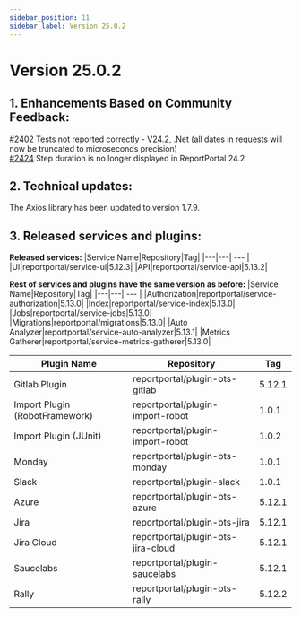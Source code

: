 ```yaml
---
sidebar_position: 11
sidebar_label: Version 25.0.2
---
```


# Version 25.0.2

## 1. Enhancements Based on Community Feedback:
[#2402](https://github.com/reportportal/reportportal/issues/2402) Tests not reported correctly - V24.2, .Net (all dates in requests will now be truncated to microseconds precision)<br/>
[#2424](https://github.com/reportportal/reportportal/issues/2424) Step duration is no longer displayed in ReportPortal 24.2

## 2. Technical updates:
The Axios library has been updated to version 1.7.9.

## 3. Released services and plugins:

**Released services:**
|Service Name|Repository|Tag|
|---|---| --- |
|UI|reportportal/service-ui|5.12.3|
|API|reportportal/service-api|5.13.2|

**Rest of services and plugins have the same version as before:**
|Service Name|Repository|Tag|
|---|---| --- |
|Authorization|reportportal/service-authorization|5.13.0|
|Index|reportportal/service-index|5.13.0|
|Jobs|reportportal/service-jobs|5.13.0|
|Migrations|reportportal/migrations|5.13.0|
|Auto Analyzer|reportportal/service-auto-analyzer|5.13.1|
|Metrics Gatherer|reportportal/service-metrics-gatherer|5.13.0|


|Plugin Name|Repository|Tag|
|---|---| --- |
|Gitlab Plugin|reportportal/plugin-bts-gitlab|5.12.1|
|Import Plugin (RobotFramework)|reportportal/plugin-import-robot|1.0.1|
|Import Plugin (JUnit)|reportportal/plugin-import-robot|1.0.2|
|Monday|reportportal/plugin-bts-monday|1.0.1|
|Slack|reportportal/plugin-slack|1.0.1|
|Azure|reportportal/plugin-bts-azure|5.12.1|
|Jira|reportportal/plugin-bts-jira|5.12.1|
|Jira Cloud|reportportal/plugin-bts-jira-cloud|5.12.1|
|Saucelabs|reportportal/plugin-saucelabs|5.12.1|
|Rally|reportportal/plugin-bts-rally|5.12.2||
